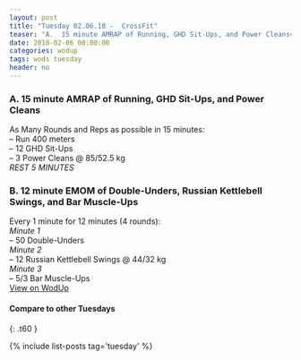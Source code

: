 ```yaml
---
layout: post
title: "Tuesday 02.06.18 -  CrossFit"
teaser: "A.  15 minute AMRAP of Running, GHD Sit-Ups, and Power Cleans<br/> B.  12 minute EMOM of Double-Unders, Russian Kettlebell Swings, and Bar Muscle-Ups"
date: 2018-02-06 00:00:00
categories: wodup
tags: wods tuesday
header: no
---
```



<h3>A.  15 minute AMRAP of Running, GHD Sit-Ups, and Power Cleans</h3>
As Many Rounds and Reps as possible in 15 minutes:<br/>– Run 400 meters<br/>– 12 GHD Sit-Ups<br/>– 3 Power Cleans @ 85/52.5 kg<br/><em>REST 5 MINUTES</em>
<h3>B.  12 minute EMOM of Double-Unders, Russian Kettlebell Swings, and Bar Muscle-Ups</h3>
Every 1 minute for 12 minutes (4 rounds):<br/><em>Minute 1</em><br/>– 50 Double-Unders<br/><em>Minute 2</em><br/>– 12 Russian Kettlebell Swings @ 44/32 kg<br/><em>Minute 3</em><br/>– 5/3 Bar Muscle-Ups<br/>
<a href="https://www.wodup.com/gyms/asphodel/wods/4170" target="blank">View on WodUp</a>


#### Compare to other Tuesdays
{: .t60 }

{% include list-posts tag='tuesday' %}